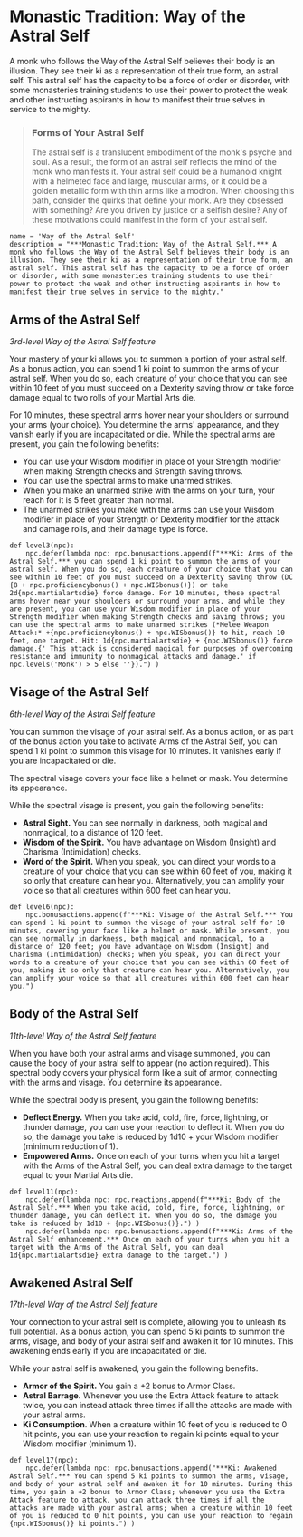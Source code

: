# Monastic Tradition: Way of the Astral Self
A monk who follows the Way of the Astral Self believes their body is an illusion. They see their ki as a representation of their true form, an astral self. This astral self has the capacity to be a force of order or disorder, with some monasteries training students to use their power to protect the weak and other instructing aspirants in how to manifest their true selves in service to the mighty. 

> ### Forms of Your Astral Self
> The astral self is a translucent embodiment of the monk's psyche and soul. As a result, the form of an astral self reflects the mind of the monk who manifests it. Your astral self could be a humanoid knight with a helmeted face and large, muscular arms, or it could be a golden metallic form with thin arms like a modron.
> When choosing this path, consider the quirks that define your monk. Are they obsessed with something? Are you driven by justice or a selfish desire? Any of these motivations could manifest in the form of your astral self.

```
name = 'Way of the Astral Self'
description = "***Monastic Tradition: Way of the Astral Self.*** A monk who follows the Way of the Astral Self believes their body is an illusion. They see their ki as a representation of their true form, an astral self. This astral self has the capacity to be a force of order or disorder, with some monasteries training students to use their power to protect the weak and other instructing aspirants in how to manifest their true selves in service to the mighty."
```

## Arms of the Astral Self
*3rd-level Way of the Astral Self feature*

Your mastery of your ki allows you to summon a portion of your astral self. As a bonus action, you can spend 1 ki point to summon the arms of your astral self. When you do so, each creature of your choice that you can see within 10 feet of you must succeed on a Dexterity saving throw or take force damage equal to two rolls of your Martial Arts die.

For 10 minutes, these spectral arms hover near your shoulders or surround your arms (your choice). You determine the arms' appearance, and they vanish early if you are incapacitated or die. While the spectral arms are present, you gain the following benefits:

* You can use your Wisdom modifier in place of your Strength modifier when making Strength checks and Strength saving throws.
* You can use the spectral arms to make unarmed strikes.
* When you make an unarmed strike with the arms on your turn, your reach for it is 5 feet greater than normal.
* The unarmed strikes you make with the arms can use your Wisdom modifier in place of your Strength or Dexterity modifier for the attack and damage rolls, and their damage type is force.

```
def level3(npc):
    npc.defer(lambda npc: npc.bonusactions.append(f"***Ki: Arms of the Astral Self.*** you can spend 1 ki point to summon the arms of your astral self. When you do so, each creature of your choice that you can see within 10 feet of you must succeed on a Dexterity saving throw (DC {8 + npc.proficiencybonus() + npc.WISbonus()}) or take 2d{npc.martialartsdie} force damage. For 10 minutes, these spectral arms hover near your shoulders or surround your arms, and while they are present, you can use your Wisdom modifier in place of your Strength modifier when making Strength checks and saving throws; you can use the spectral arms to make unarmed strikes (*Melee Weapon Attack:* +{npc.proficiencybonus() + npc.WISbonus()} to hit, reach 10 feet, one target. Hit: 1d{npc.martialartsdie} + {npc.WISbonus()} force damage.{' This attack is considered magical for purposes of overcoming resistance and immunity to nonmagical attacks and damage.' if npc.levels('Monk') > 5 else ''}).") )
```

## Visage of the Astral Self
*6th-level Way of the Astral Self feature*

You can summon the visage of your astral self. As a bonus action, or as part of the bonus action you take to activate Arms of the Astral Self, you can spend 1 ki point to summon this visage for 10 minutes. It vanishes early if you are incapacitated or die. 

The spectral visage covers your face like a helmet or mask. You determine its appearance. 

While the spectral visage is present, you gain the following benefits:

* **Astral Sight.** You can see normally in darkness, both magical and nonmagical, to a distance of 120 feet.
* **Wisdom of the Spirit.** You have advantage on Wisdom (Insight) and Charisma (Intimidation) checks.
* **Word of the Spirit.** When you speak, you can direct your words to a creature of your choice that you can see within 60 feet of you, making it so only that creature can hear you. Alternatively, you can amplify your voice so that all creatures within 600 feet can hear you.

```
def level6(npc):
    npc.bonusactions.append(f"***Ki: Visage of the Astral Self.*** You can spend 1 ki point to summon the visage of your astral self for 10 minutes, covering your face like a helmet or mask. While present, you can see normally in darkness, both magical and nonmagical, to a distance of 120 feet; you have advantage on Wisdom (Insight) and Charisma (Intimidation) checks; when you speak, you can direct your words to a creature of your choice that you can see within 60 feet of you, making it so only that creature can hear you. Alternatively, you can amplify your voice so that all creatures within 600 feet can hear you.")
```

## Body of the Astral Self
*11th-level Way of the Astral Self feature*

When you have both your astral arms and visage summoned, you can cause the body of your astral self to appear (no action required). This spectral body covers your physical form like a suit of armor, connecting with the arms and visage. You determine its appearance. 

While the spectral body is present, you gain the following benefits:

* **Deflect Energy.** When you take acid, cold, fire, force, lightning, or thunder damage, you can use your reaction to deflect it. When you do so, the damage you take is reduced by 1d10 + your Wisdom modifier (minimum reduction of 1).
* **Empowered Arms.** Once on each of your turns when you hit a target with the Arms of the Astral Self, you can deal extra damage to the target equal to your Martial Arts die.

```
def level11(npc):
    npc.defer(lambda npc: npc.reactions.append(f"***Ki: Body of the Astral Self.*** When you take acid, cold, fire, force, lightning, or thunder damage, you can deflect it. When you do so, the damage you take is reduced by 1d10 + {npc.WISbonus()}.") )
    npc.defer(lambda npc: npc.bonusactions.append(f"***Ki: Arms of the Astral Self enhancement.*** Once on each of your turns when you hit a target with the Arms of the Astral Self, you can deal 1d{npc.martialartsdie} extra damage to the target.") )
```

## Awakened Astral Self
*17th-level Way of the Astral Self feature*

Your connection to your astral self is complete, allowing you to unleash its full potential. As a bonus action, you can spend 5 ki points to summon the arms, visage, and body of your astral self and awaken it for 10 minutes. This awakening ends early if you are incapacitated or die.

While your astral self is awakened, you gain the following benefits. 

* **Armor of the Spirit.** You gain a +2 bonus to Armor Class.
* **Astral Barrage.** Whenever you use the Extra Attack feature to attack twice, you can instead attack three times if all the attacks are made with your astral arms. 
* **Ki Consumption**. When a creature within 10 feet of you is reduced to 0 hit points, you can use your reaction to regain ki points equal to your Wisdom modifier (minimum 1).

```
def level17(npc):
    npc.defer(lambda npc: npc.bonusactions.append("***Ki: Awakened Astral Self.*** You can spend 5 ki points to summon the arms, visage, and body of your astral self and awaken it for 10 minutes. During this time, you gain a +2 bonus to Armor Class; whenever you use the Extra Attack feature to attack, you can attack three times if all the attacks are made with your astral arms; when a creature within 10 feet of you is reduced to 0 hit points, you can use your reaction to regain {npc.WISbonus()} ki points.") )
```
